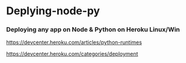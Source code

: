 # Deplying-node-py
### Deploying any app on Node &amp; Python on Heroku Linux/Win



https://devcenter.heroku.com/articles/python-runtimes


https://devcenter.heroku.com/categories/deployment
